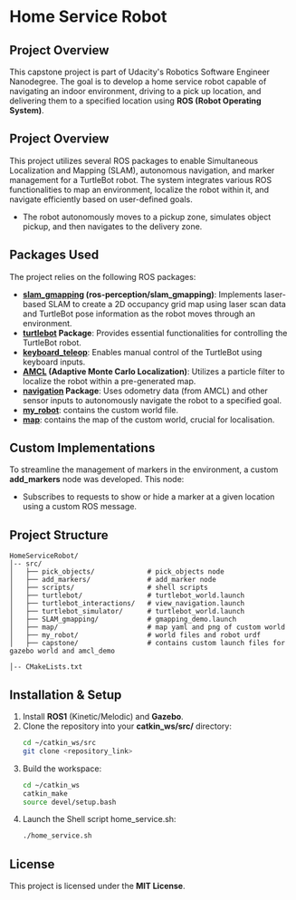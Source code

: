 # Home Service Robot

## Project Overview
This capstone project is part of Udacity's Robotics Software Engineer Nanodegree. The goal is to develop a home service robot capable of navigating an indoor environment, driving to a pick up location, and delivering them to a specified location using **ROS (Robot Operating System)**.

## Project Overview
This project utilizes several ROS packages to enable Simultaneous Localization and Mapping (SLAM), autonomous navigation, and marker management for a TurtleBot robot. The system integrates various ROS functionalities to map an environment, localize the robot within it, and navigate efficiently based on user-defined goals.
- The robot autonomously moves to a pickup zone, simulates object pickup, and then navigates to the delivery zone.

## Packages Used
The project relies on the following ROS packages:

- **[slam_gmapping](w) (ros-perception/slam_gmapping)**: Implements laser-based SLAM to create a 2D occupancy grid map using laser scan data and TurtleBot pose information as the robot moves through an environment.
- **[turtlebot](w) Package**: Provides essential functionalities for controlling the TurtleBot robot.
- **[keyboard_teleop](w)**: Enables manual control of the TurtleBot using keyboard inputs.
- **[AMCL](w) (Adaptive Monte Carlo Localization)**: Utilizes a particle filter to localize the robot within a pre-generated map.
- **[navigation](w) Package**: Uses odometry data (from AMCL) and other sensor inputs to autonomously navigate the robot to a specified goal.
- **[my_robot](w)**: contains the custom world file.
- **[map](w)**: contains the map of the custom world, crucial for localisation.


## Custom Implementations
To streamline the management of markers in the environment, a custom **add_markers** node was developed. This node:

- Subscribes to requests to show or hide a marker at a given location using a custom ROS message.




## Project Structure
```
HomeServiceRobot/
│-- src/
│   ├── pick_objects/             # pick_objects node
│   ├── add_markers/              # add_marker node
│   ├── scripts/                  # shell scripts
│   ├── turtlebot/                # turtlebot_world.launch 
│   ├── turtlebot_interactions/   # view_navigation.launch 
│   ├── turtlebot_simulator/      # turtlebot_world.launch 
│   ├── SLAM_gmapping/            # gmapping_demo.launch
│   ├── map/                      # map yaml and png of custom world 
│   ├── my_robot/                 # world files and robot urdf
│   ├── capstone/                 # contains custom launch files for gazebo world and amcl_demo

│-- CMakeLists.txt

```

## Installation & Setup
1. Install **ROS1** (Kinetic/Melodic) and **Gazebo**.
2. Clone the repository into your **catkin_ws/src/** directory:
   ```sh
   cd ~/catkin_ws/src
   git clone <repository_link>
   ```
3. Build the workspace:
   ```sh
   cd ~/catkin_ws
   catkin_make
   source devel/setup.bash
   ```
4. Launch the Shell script home_service.sh:
   ```sh
   ./home_service.sh
   ```



## License
This project is licensed under the **MIT License**.



